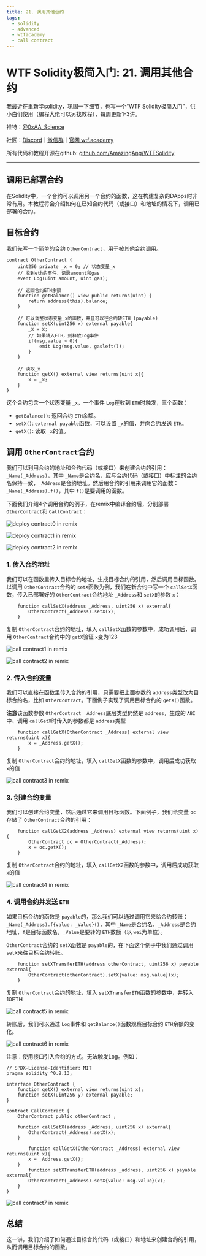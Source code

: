 ```yaml
---
title: 21. 调用其他合约
tags:
  - solidity
  - advanced
  - wtfacademy
  - call contract
---
```

# WTF Solidity极简入门: 21. 调用其他合约

我最近在重新学solidity，巩固一下细节，也写一个“WTF Solidity极简入门”，供小白们使用（编程大佬可以另找教程），每周更新1-3讲。

推特：[@0xAA_Science](https://twitter.com/0xAA_Science)

社区：[Discord](https://discord.gg/5akcruXrsk)｜[微信群](https://docs.google.com/forms/d/e/1FAIpQLSe4KGT8Sh6sJ7hedQRuIYirOoZK_85miz3dw7vA1-YjodgJ-A/viewform?usp=sf_link)｜[官网 wtf.academy](https://wtf.academy)

所有代码和教程开源在github: [github.com/AmazingAng/WTFSolidity](https://github.com/AmazingAng/WTFSolidity)

---

## 调用已部署合约

在Solidity中，一个合约可以调用另一个合约的函数，这在构建复杂的DApps时非常有用。本教程将会介绍如何在已知合约代码（或接口）和地址的情况下，调用已部署的合约。

## 目标合约

我们先写一个简单的合约 `OtherContract`，用于被其他合约调用。

```solidity
contract OtherContract {
    uint256 private _x = 0; // 状态变量_x
    // 收到eth的事件，记录amount和gas
    event Log(uint amount, uint gas);
  
    // 返回合约ETH余额
    function getBalance() view public returns(uint) {
        return address(this).balance;
    }

    // 可以调整状态变量_x的函数，并且可以往合约转ETH (payable)
    function setX(uint256 x) external payable{
        _x = x;
        // 如果转入ETH，则释放Log事件
        if(msg.value > 0){
            emit Log(msg.value, gasleft());
        }
    }

    // 读取_x
    function getX() external view returns(uint x){
        x = _x;
    }
}
```

这个合约包含一个状态变量 `_x`，一个事件 `Log`在收到 `ETH`时触发，三个函数：

- `getBalance()`: 返回合约 `ETH`余额。
- `setX()`: `external payable`函数，可以设置 `_x`的值，并向合约发送 `ETH`。
- `getX()`: 读取 `_x`的值。

## 调用 `OtherContract`合约

我们可以利用合约的地址和合约代码（或接口）来创建合约的引用：`_Name(_Address)`，其中 `_Name`是合约名，应与合约代码（或接口）中标注的合约名保持一致，`_Address`是合约地址。然后用合约的引用来调用它的函数：`_Name(_Address).f()`，其中 `f()`是要调用的函数。

下面我们介绍4个调用合约的例子，在remix中编译合约后，分别部署 `OtherContract`和 `CallContract`：

![deploy contract0 in remix](./img/21-1.png)

![deploy contract1 in remix](./img/21-2.png)

![deploy contract2 in remix](./img/21-3.png)

### 1. 传入合约地址

我们可以在函数里传入目标合约地址，生成目标合约的引用，然后调用目标函数。以调用 `OtherContract`合约的 `setX`函数为例，我们在新合约中写一个 `callSetX`函数，传入已部署好的 `OtherContract`合约地址 `_Address`和 `setX`的参数 `x`：

```solidity
    function callSetX(address _Address, uint256 x) external{
        OtherContract(_Address).setX(x);
    }
```

复制 `OtherContract`合约的地址，填入 `callSetX`函数的参数中，成功调用后，调用 `OtherContract`合约中的 `getX`验证 `x`变为123

![call contract1 in remix](./img/21-4.png)

![call contract2 in remix](./img/21-5.png)

### 2. 传入合约变量

我们可以直接在函数里传入合约的引用，只需要把上面参数的 `address`类型改为目标合约名，比如 `OtherContract`。下面例子实现了调用目标合约的 `getX()`函数。

**注意**该函数参数 `OtherContract _Address`底层类型仍然是 `address`，生成的 `ABI`中、调用 `callGetX`时传入的参数都是 `address`类型

```solidity
    function callGetX(OtherContract _Address) external view returns(uint x){
        x = _Address.getX();
    }
```

复制 `OtherContract`合约的地址，填入 `callGetX`函数的参数中，调用后成功获取 `x`的值

![call contract3 in remix](./img/21-6.png)

### 3. 创建合约变量

我们可以创建合约变量，然后通过它来调用目标函数。下面例子，我们给变量 `oc`存储了 `OtherContract`合约的引用：

```solidity
    function callGetX2(address _Address) external view returns(uint x){
        OtherContract oc = OtherContract(_Address);
        x = oc.getX();
    }
```

复制 `OtherContract`合约的地址，填入 `callGetX2`函数的参数中，调用后成功获取 `x`的值

![call contract4 in remix](./img/21-7.png)

### 4. 调用合约并发送 `ETH`

如果目标合约的函数是 `payable`的，那么我们可以通过调用它来给合约转账：`_Name(_Address).f{value: _Value}()`，其中 `_Name`是合约名，`_Address`是合约地址，`f`是目标函数名，`_Value`是要转的 `ETH`数额（以 `wei`为单位）。

`OtherContract`合约的 `setX`函数是 `payable`的，在下面这个例子中我们通过调用 `setX`来往目标合约转账。

```solidity
    function setXTransferETH(address otherContract, uint256 x) payable external{
        OtherContract(otherContract).setX{value: msg.value}(x);
    }
```

复制 `OtherContract`合约的地址，填入 `setXTransferETH`函数的参数中，并转入10ETH

![call contract5 in remix](./img/21-8.png)

转账后，我们可以通过 `Log`事件和 `getBalance()`函数观察目标合约 `ETH`余额的变化。

![call contract6 in remix](./img/21-9.png)



注意：使用接口引入合约的方式，无法触发Log。例如：

```solidity
// SPDX-License-Identifier: MIT
pragma solidity ^0.8.13;

interface OtherContract {
    function getX() external view returns(uint x);
    function setX(uint256 y) external payable;
}

contract CallContract {
    OtherContract public otherContract ;

    function callSetX(address _Address, uint256 x) external{
        OtherContract(_Address).setX(x);
    }

        function callGetX(OtherContract _Address) external view returns(uint x){
        x = _Address.getX();
    }
        function setXTransferETH(address _address, uint256 x) payable external{
        OtherContract(_address).setX{value: msg.value}(x);
    }
}
```

![call contract7 in remix](./img/21-10.png)



## 总结

这一讲，我们介绍了如何通过目标合约代码（或接口）和地址来创建合约的引用，从而调用目标合约的函数。
